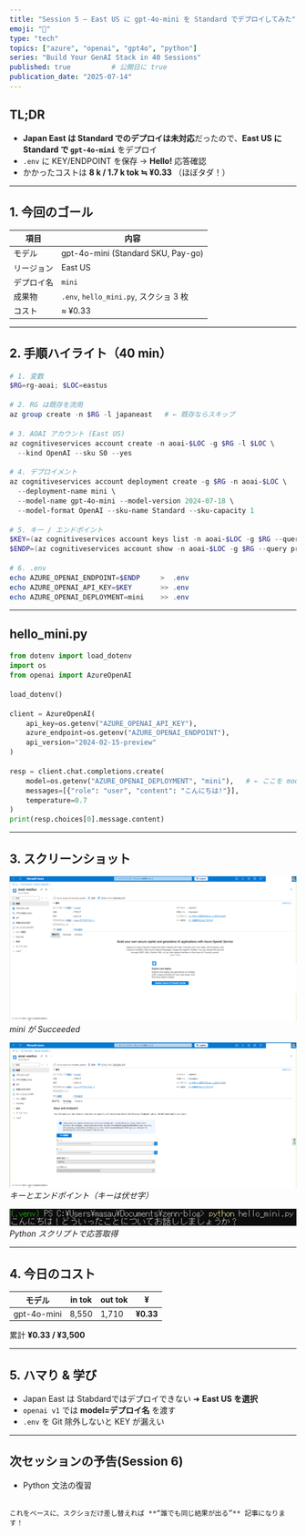 ```yaml
---
title: "Session 5 — East US に gpt-4o-mini を Standard でデプロイしてみた"
emoji: "🚀"
type: "tech"
topics: ["azure", "openai", "gpt4o", "python"]
series: "Build Your GenAI Stack in 40 Sessions"
published: true          # 公開日に true
publication_date: "2025-07-14"
---
```


## TL;DR
- **Japan East は Standard でのデプロイは未対応**だったので、**East US に Standard で `gpt-4o-mini`** をデプロイ  
- `.env` に KEY/ENDPOINT を保存 → **Hello!** 応答確認  
- かかったコストは **8 k / 1.7 k tok ≒ ¥0.33** （ほぼタダ！）

---

## 1. 今回のゴール
| 項目 | 内容 |
|------|------|
| モデル | gpt-4o-mini (Standard SKU, Pay-go) |
| リージョン | East US |
| デプロイ名 | `mini` |
| 成果物 | `.env`, `hello_mini.py`, スクショ 3 枚 |
| コスト | ≈ ¥0.33 |

---

## 2. 手順ハイライト（40 min）

```powershell
# 1. 変数
$RG=rg-aoai; $LOC=eastus

# 2. RG は既存を流用
az group create -n $RG -l japaneast   # ← 既存ならスキップ

# 3. AOAI アカウント (East US)
az cognitiveservices account create -n aoai-$LOC -g $RG -l $LOC \
  --kind OpenAI --sku S0 --yes

# 4. デプロイメント
az cognitiveservices account deployment create -g $RG -n aoai-$LOC \
  --deployment-name mini \
  --model-name gpt-4o-mini --model-version 2024-07-18 \
  --model-format OpenAI --sku-name Standard --sku-capacity 1

# 5. キー / エンドポイント
$KEY=(az cognitiveservices account keys list -n aoai-$LOC -g $RG --query key1 -o tsv)
$ENDP=(az cognitiveservices account show -n aoai-$LOC -g $RG --query properties.endpoint -o tsv)

# 6. .env
echo AZURE_OPENAI_ENDPOINT=$ENDP     >  .env
echo AZURE_OPENAI_API_KEY=$KEY       >> .env
echo AZURE_OPENAI_DEPLOYMENT=mini    >> .env
````

---

## hello\_mini.py

```python
from dotenv import load_dotenv
import os
from openai import AzureOpenAI

load_dotenv()

client = AzureOpenAI(
    api_key=os.getenv("AZURE_OPENAI_API_KEY"),
    azure_endpoint=os.getenv("AZURE_OPENAI_ENDPOINT"),
    api_version="2024-02-15-preview"
)

resp = client.chat.completions.create(
    model=os.getenv("AZURE_OPENAI_DEPLOYMENT", "mini"),   # ← ここを model=
    messages=[{"role": "user", "content": "こんにちは!"}],
    temperature=0.7
)
print(resp.choices[0].message.content)
```

---

## 3. スクリーンショット

![](/images/s5-deployment-ok.png)
*mini が Succeeded*

![](/images/s5-key-endpoint.png)
*キーとエンドポイント（キーは伏せ字）*

![](/images/s5-hello-output.png)
*Python スクリプトで応答取得*

---

## 4. 今日のコスト

| モデル         | in tok | out tok | ¥         |
| ----------- | ------ | ------- | --------- |
| gpt-4o-mini | 8,550  | 1,710   | **¥0.33** |

累計 **¥0.33 / ¥3,500**

---

## 5. ハマり & 学び

* Japan East は Stabdardではデプロイできない ➜ **East US を選択**
* `openai v1` では **model=デプロイ名** を渡す
* `.env` を Git 除外しないと KEY が漏えい

---

## 次セッションの予告(Session 6)

* Python 文法の復習

```

これをベースに、スクショだけ差し替えれば **“誰でも同じ結果が出る”** 記事になります！

```
